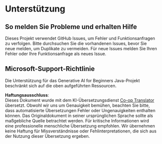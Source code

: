 <!--
CO_OP_TRANSLATOR_METADATA:
{
  "original_hash": "b8ef73cc49dec68e2c885ee9df545129",
  "translation_date": "2025-07-21T15:18:04+00:00",
  "source_file": "SUPPORT.md",
  "language_code": "de"
}
-->
# Unterstützung

## So melden Sie Probleme und erhalten Hilfe  

Dieses Projekt verwendet GitHub Issues, um Fehler und Funktionsanfragen zu verfolgen. Bitte durchsuchen Sie die vorhandenen 
Issues, bevor Sie neue melden, um Duplikate zu vermeiden. Für neue Issues melden Sie Ihren Fehler oder 
Ihre Funktionsanfrage als neues Issue.

## Microsoft-Support-Richtlinie  

Die Unterstützung für das Generative AI for Beginners Java-Projekt beschränkt sich auf die oben aufgeführten Ressourcen.

**Haftungsausschluss**:  
Dieses Dokument wurde mit dem KI-Übersetzungsdienst [Co-op Translator](https://github.com/Azure/co-op-translator) übersetzt. Obwohl wir uns um Genauigkeit bemühen, beachten Sie bitte, dass automatisierte Übersetzungen Fehler oder Ungenauigkeiten enthalten können. Das Originaldokument in seiner ursprünglichen Sprache sollte als maßgebliche Quelle betrachtet werden. Für kritische Informationen wird eine professionelle menschliche Übersetzung empfohlen. Wir übernehmen keine Haftung für Missverständnisse oder Fehlinterpretationen, die sich aus der Nutzung dieser Übersetzung ergeben.